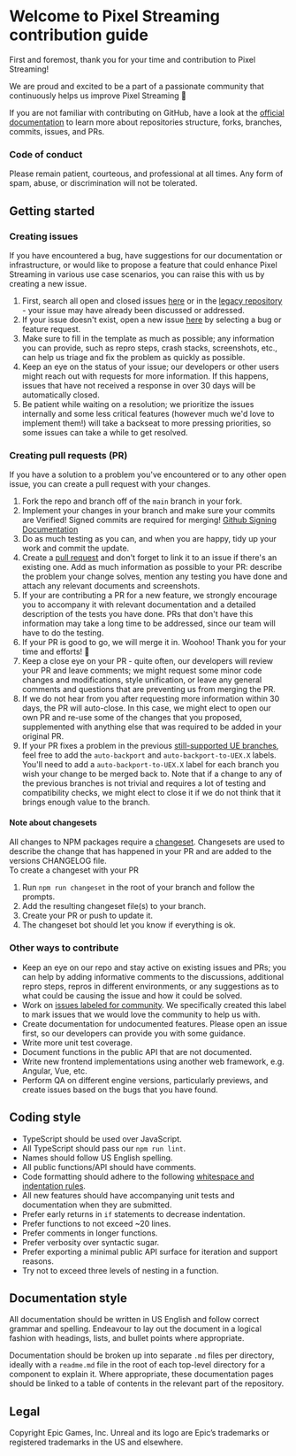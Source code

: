 # Welcome to Pixel Streaming contribution guide

First and foremost, thank you for your time and contribution to Pixel Streaming!

We are proud and excited to be a part of a passionate community that continuously helps us improve Pixel Streaming 🎉

If you are not familiar with contributing on GitHub, have a look at the [official documentation](https://docs.github.com/get-started) to learn more about repositories structure, forks, branches, commits, issues, and PRs.

### Code of conduct

Please remain patient, courteous, and professional at all times. Any form of spam, abuse, or discrimination will not be tolerated.

## Getting started

### Creating issues

If you have encountered a bug, have suggestions for our documentation or infrastructure, or would like to propose a feature that could enhance Pixel Streaming in various use case scenarios, you can raise this with us by creating a new issue.
1. First, search all open and closed issues [here](https://github.com/EpicGamesExt/PixelStreamingInfrastructure/issues?q=is%3Aissue+) or in the [legacy repository](https://github.com/EpicGames/PixelStreamingInfrastructure/issues?q=is%3Aissue+is%3Aclosed) - your issue may have already been discussed or addressed.
2. If your issue doesn't exist, open a new issue [here](https://github.com/EpicGamesExt/PixelStreamingInfrastructure/issues/new/choose) by selecting a bug or feature request.
3. Make sure to fill in the template as much as possible; any information you can provide, such as repro steps, crash stacks, screenshots, etc., can help us triage and fix the problem as quickly as possible.
4. Keep an eye on the status of your issue; our developers or other users might reach out with requests for more information. If this happens, issues that have not received a response in over 30 days will be automatically closed.
5. Be patient while waiting on a resolution; we prioritize the issues internally and some less critical features (however much we'd love to implement them!) will take a backseat to more pressing priorities, so some issues can take a while to get resolved.

### Creating pull requests (PR)

If you have a solution to a problem you've encountered or to any other open issue, you can create a pull request with your changes.
1. Fork the repo and branch off of the `main` branch in your fork.
2. Implement your changes in your branch and make sure your commits are Verified! Signed commits are required for merging! [Github Signing Documentation](https://docs.github.com/en/authentication/managing-commit-signature-verification/about-commit-signature-verification)
3. Do as much testing as you can, and when you are happy, tidy up your work and commit the update.
4. Create a [pull request](https://github.com/EpicGamesExt/PixelStreamingInfrastructure/pulls) and don't forget to link it to an issue if there's an existing one. Add as much information as possible to your PR: describe the problem your change solves, mention any testing you have done and attach any relevant documents and screenshots.
5. If your are contributing a PR for a new feature, we strongly encourage you to accompany it with relevant documentation and a detailed description of the tests you have done. PRs that don't have this information may take a long time to be addressed, since our team will have to do the testing.
6. If your PR is good to go, we will merge it in. Woohoo! Thank you for your time and efforts! 🎉
7. Keep a close eye on your PR - quite often, our developers will review your PR and leave comments; we might request some minor code changes and modifications, style unification, or leave any general comments and questions that are preventing us from merging the PR.
8. If we do not hear from you after requesting more information within 30 days, the PR will auto-close. In this case, we might elect to open our own PR and re-use some of the changes that you proposed, supplemented with anything else that was required to be added in your original PR.
9. If your PR fixes a problem in the previous [still-supported UE branches](https://github.com/EpicGamesExt/PixelStreamingInfrastructure#versions), feel free to add the `auto-backport` and `auto-backport-to-UEX.X` labels. You'll need to add a `auto-backport-to-UEX.X` label for each branch you wish your change to be merged back to. Note that if a change to any of the previous branches is not trivial and requires a lot of testing and compatibility checks, we might elect to close it if we do not think that it brings enough value to the branch.

#### Note about changesets

All changes to NPM packages require a [changeset](https://github.com/changesets/changesets). Changesets are used to describe the change that has happened in your PR and are added to the versions CHANGELOG file.  
To create a changeset with your PR
1. Run `npm run changeset` in the root of your branch and follow the prompts.
2. Add the resulting changeset file(s) to your branch.
3. Create your PR or push to update it.
3. The changeset bot should let you know if everything is ok.

### Other ways to contribute

- Keep an eye on our repo and stay active on existing issues and PRs; you can help by adding informative comments to the discussions, additional repro steps, repros in different environments, or any suggestions as to what could be causing the issue and how it could be solved.
- Work on [issues labeled for community](https://github.com/EpicGamesExt/PixelStreamingInfrastructure/issues?q=is%3Aopen+is%3Aissue+label%3A%22good+first+issue%22). We specifically created this label to mark issues that we would love the community to help us with.
- Create documentation for undocumented features. Please open an issue first, so our developers can provide you with some guidance.
- Write more unit test coverage.
- Document functions in the public API that are not documented.
- Write new frontend implementations using another web framework, e.g. Angular, Vue, etc.
- Perform QA on different engine versions, particularly previews, and create issues based on the bugs that you have found.

## Coding style
 - TypeScript should be used over JavaScript.
 - All TypeScript should pass our `npm run lint`.
 - Names should follow US English spelling.
 - All public functions/API should have comments.
 - Code formatting should adhere to the following [whitespace and indentation rules](https://github.com/EpicGamesExt/PixelStreamingInfrastructure/blob/master/.prettierrc.json).
 - All new features should have accompanying unit tests and documentation when they are submitted.
 - Prefer early returns in `if` statements to decrease indentation.
 - Prefer functions to not exceed ~20 lines.
 - Prefer comments in longer functions.
 - Prefer verbosity over syntactic sugar.
 - Prefer exporting a minimal public API surface for iteration and support reasons.
 - Try not to exceed three levels of nesting in a function.

## Documentation style
All documentation should be written in US English and follow correct grammar and spelling. Endeavour to lay out the document in a logical fashion with headings, lists, and bullet points where appropriate.

Documentation should be broken up into separate `.md` files per directory, ideally with a `readme.md` file in the root of each top-level directory for a component to explain it. Where appropriate, these documentation pages should be linked to a table of contents in the relevant part of the repository.

## Legal

Copyright Epic Games, Inc. Unreal and its logo are Epic’s trademarks or registered trademarks in the US and elsewhere.
